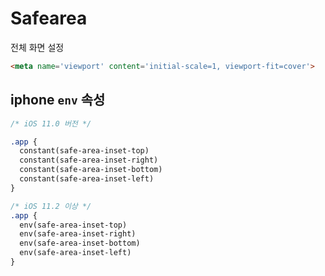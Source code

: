 # Safearea

전체 화면 설정

```html
<meta name='viewport' content='initial-scale=1, viewport-fit=cover'>
```

## iphone `env` 속성

```css
/* iOS 11.0 버전 */

.app {
  constant(safe-area-inset-top)
  constant(safe-area-inset-right)
  constant(safe-area-inset-bottom)
  constant(safe-area-inset-left)
}

/* iOS 11.2 이상 */
.app {
  env(safe-area-inset-top)
  env(safe-area-inset-right)
  env(safe-area-inset-bottom)
  env(safe-area-inset-left)
}
```
